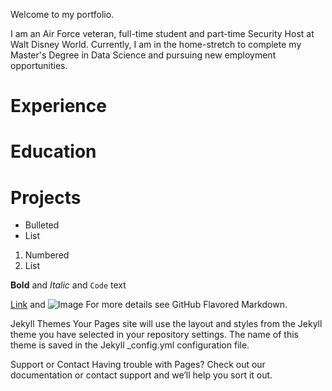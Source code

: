Welcome to my portfolio.

I am an Air Force veteran, full-time student and part-time Security Host at Walt Disney World.
Currently, I am in the home-stretch to complete my Master's Degree in Data Science and pursuing new employment opportunities.





# Experience
# Education
# Projects

- Bulleted
- List

1. Numbered
2. List

**Bold** and _Italic_ and `Code` text

[Link](url) and ![Image](src)
For more details see GitHub Flavored Markdown.

Jekyll Themes
Your Pages site will use the layout and styles from the Jekyll theme you have selected in your repository settings. The name of this theme is saved in the Jekyll _config.yml configuration file.

Support or Contact
Having trouble with Pages? Check out our documentation or contact support and we’ll help you sort it out.
